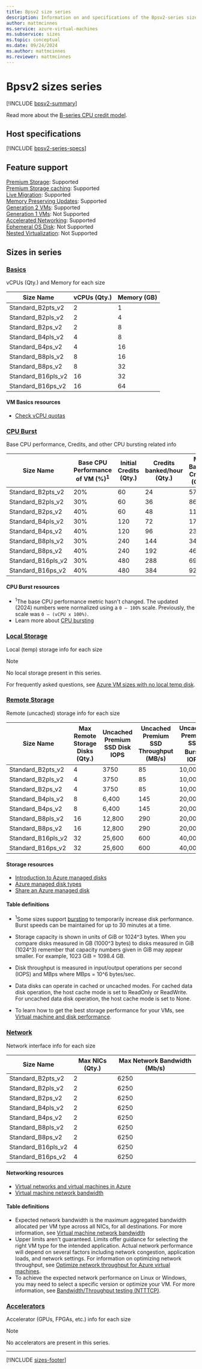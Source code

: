 ```yaml
---
title: Bpsv2 size series
description: Information on and specifications of the Bpsv2-series sizes
author: mattmcinnes
ms.service: azure-virtual-machines
ms.subservice: sizes
ms.topic: conceptual
ms.date: 09/24/2024
ms.author: mattmcinnes
ms.reviewer: mattmcinnes
---
```


# Bpsv2 sizes series

[!INCLUDE [bpsv2-summary](./includes/bpsv2-series-summary.md)]

Read more about the [B-series CPU credit model](../../b-series-cpu-credit-model/b-series-cpu-credit-model.md).

## Host specifications
[!INCLUDE [bpsv2-series-specs](./includes/bpsv2-series-specs.md)]

## Feature support
[Premium Storage](../../premium-storage-performance.md): Supported <br>[Premium Storage caching](../../premium-storage-performance.md): Supported <br>[Live Migration](../../maintenance-and-updates.md): Supported <br>[Memory Preserving Updates](../../maintenance-and-updates.md): Supported <br>[Generation 2 VMs](../../generation-2.md): Supported <br>[Generation 1 VMs](../../generation-2.md): Not Supported <br>[Accelerated Networking](/azure/virtual-network/create-vm-accelerated-networking-cli): Supported <br>[Ephemeral OS Disk](../../ephemeral-os-disks.md): Not Supported <br>[Nested Virtualization](/virtualization/hyper-v-on-windows/user-guide/nested-virtualization): Not Supported <br>

## Sizes in series

### [Basics](#tab/sizebasic)

vCPUs (Qty.) and Memory for each size

| Size Name | vCPUs (Qty.) | Memory (GB) |
| --- | --- | --- |
| Standard_B2pts_v2 | 2 | 1 |
| Standard_B2pls_v2 | 2 | 4 |
| Standard_B2ps_v2 | 2 | 8 |
| Standard_B4pls_v2 | 4 | 8 |
| Standard_B4ps_v2 | 4 | 16 |
| Standard_B8pls_v2 | 8 | 16 |
| Standard_B8ps_v2 | 8 | 32 |
| Standard_B16pls_v2 | 16 | 32 |
| Standard_B16ps_v2 | 16 | 64 |

#### VM Basics resources
- [Check vCPU quotas](../../../virtual-machines/quotas.md)


### [CPU Burst](#tab/sizeburstdata)

Base CPU performance, Credits, and other CPU bursting related info

| Size Name | Base CPU Performance of VM (%)<sup>1</sup> | Initial Credits (Qty.) | Credits banked/hour (Qty.) | Max Banked Credits (Qty.) |
| --- | --- | --- | --- | --- |
| Standard_B2pts_v2  | 20% | 60  | 24  | 576 |
| Standard_B2pls_v2  | 30% | 60  | 36  | 864 |
| Standard_B2ps_v2   | 40% | 60  | 48  | 1152 |
| Standard_B4pls_v2  | 30% | 120 | 72  | 1728 |
| Standard_B4ps_v2   | 40% | 120 | 96  | 2304 |
| Standard_B8pls_v2  | 30% | 240 | 144 | 3456 |
| Standard_B8ps_v2   | 40% | 240 | 192 | 4608 |
| Standard_B16pls_v2 | 30% | 480 | 288 | 6912 |
| Standard_B16ps_v2  | 40% | 480 | 384 | 9216 |

#### CPU Burst resources
- <sup>1</sup>The base CPU performance metric hasn't changed. The updated (2024) numbers were normalized using a `0 – 100%` scale. Previously, the scale was `0 – (vCPU x 100%)`.
- Learn more about [CPU bursting](../../b-series-cpu-credit-model/b-series-cpu-credit-model.md)

### [Local Storage](#tab/sizestoragelocal)

Local (temp) storage info for each size

> [!NOTE]
> No local storage present in this series.
>
> For frequently asked questions, see [Azure VM sizes with no local temp disk](../../azure-vms-no-temp-disk.yml).



### [Remote Storage](#tab/sizestorageremote)

Remote (uncached) storage info for each size

| Size Name | Max Remote Storage Disks (Qty.) | Uncached Premium SSD Disk IOPS | Uncached Premium SSD Throughput (MB/s) | Uncached Premium SSD Burst<sup>1</sup> IOPS | Uncached Premium SSD Burst<sup>1</sup> Throughput (MB/s) |
| --- | --- | --- | --- | --- | --- |
| Standard_B2pts_v2 | 4 | 3750 | 85 | 10,000 | 960 |
| Standard_B2pls_v2 | 4 | 3750 | 85 | 10,000 | 960 |
| Standard_B2ps_v2 | 4 | 3750 | 85 | 10,000 | 960 |
| Standard_B4pls_v2 | 8 | 6,400 | 145 | 20,000 | 960 |
| Standard_B4ps_v2 | 8 | 6,400 | 145 | 20,000 | 960 |
| Standard_B8pls_v2 | 16 | 12,800 | 290 | 20,000 | 960 |
| Standard_B8ps_v2 | 16 | 12,800 | 290 | 20,000 | 960 |
| Standard_B16pls_v2 | 32 | 25,600 | 600 | 40,000 | 960 |
| Standard_B16ps_v2 | 32 | 25,600 | 600 | 40,000 | 960 |

#### Storage resources
- [Introduction to Azure managed disks](../../../virtual-machines/managed-disks-overview.md)
- [Azure managed disk types](../../../virtual-machines/disks-types.md)
- [Share an Azure managed disk](../../../virtual-machines/disks-shared.md)

#### Table definitions
- <sup>1</sup>Some sizes support [bursting](../../disk-bursting.md) to temporarily increase disk performance. Burst speeds can be maintained for up to 30 minutes at a time.

- Storage capacity is shown in units of GiB or 1024^3 bytes. When you compare disks measured in GB (1000^3 bytes) to disks measured in GiB (1024^3) remember that capacity numbers given in GiB may appear smaller. For example, 1023 GiB = 1098.4 GB.
- Disk throughput is measured in input/output operations per second (IOPS) and MBps where MBps = 10^6 bytes/sec.
- Data disks can operate in cached or uncached modes. For cached data disk operation, the host cache mode is set to ReadOnly or ReadWrite. For uncached data disk operation, the host cache mode is set to None.
- To learn how to get the best storage performance for your VMs, see [Virtual machine and disk performance](../../../virtual-machines/disks-performance.md).


### [Network](#tab/sizenetwork)

Network interface info for each size

| Size Name | Max NICs (Qty.) | Max Network Bandwidth (Mb/s) |
| --- | --- | --- |
| Standard_B2pts_v2 | 2 | 6250 |
| Standard_B2pls_v2 | 2 | 6250 |
| Standard_B2ps_v2 | 2 | 6250 |
| Standard_B4pls_v2 | 2 | 6250 |
| Standard_B4ps_v2 | 2 | 6250 |
| Standard_B8pls_v2 | 2 | 6250 |
| Standard_B8ps_v2 | 2 | 6250 |
| Standard_B16pls_v2 | 4 | 6250 |
| Standard_B16ps_v2 | 4 | 6250 |

#### Networking resources
- [Virtual networks and virtual machines in Azure](/azure/virtual-network/network-overview)
- [Virtual machine network bandwidth](/azure/virtual-network/virtual-machine-network-throughput)

#### Table definitions
- Expected network bandwidth is the maximum aggregated bandwidth allocated per VM type across all NICs, for all destinations. For more information, see [Virtual machine network bandwidth](/azure/virtual-network/virtual-machine-network-throughput)
- Upper limits aren't guaranteed. Limits offer guidance for selecting the right VM type for the intended application. Actual network performance will depend on several factors including network congestion, application loads, and network settings. For information on optimizing network throughput, see [Optimize network throughput for Azure virtual machines](/azure/virtual-network/virtual-network-optimize-network-bandwidth). 
-  To achieve the expected network performance on Linux or Windows, you may need to select a specific version or optimize your VM. For more information, see [Bandwidth/Throughput testing (NTTTCP)](/azure/virtual-network/virtual-network-bandwidth-testing).

### [Accelerators](#tab/sizeaccelerators)

Accelerator (GPUs, FPGAs, etc.) info for each size

> [!NOTE]
> No accelerators are present in this series.

---

[!INCLUDE [sizes-footer](../includes/sizes-footer.md)]



